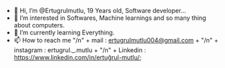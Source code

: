 - 👋 Hi, I’m @Ertugrulmutlu, 19 Years old, Software developer...
- 👀 I’m interested in Softwares, Machine learnings and so many thing about computers.
- 🌱 I’m currently learning Everything.
- 📫 How to reach me "/n" + mail : ertugrulmutlu004@gmail.com + "/n" + instagram : ertugrul._.mutlu + "/n" + Linkedin : https://www.linkedin.com/in/ertuğrul-mutlu/;

<!---
Ertugrulmutlu/Ertugrulmutlu is a ✨ special ✨ repository because its `README.md` (this file) appears on your GitHub profile.
You can click the Preview link to take a look at your changes.
--->
